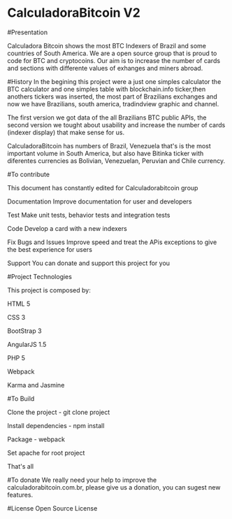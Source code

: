 # CalculadoraBitcoin V2
#Presentation

 Calculadora Bitcoin shows the most BTC Indexers of Brazil and some countries of South America. We are a open source group that is proud to code for BTC and cryptocoins. Our aim is to increase the number of cards and sections with differente values of exhanges and miners abroad. 
 
#History 
 In the begining this project were a just one simples calculator the BTC calculator and  one simples table with blockchain.info ticker,then anothers tickers was inserted, the most part of Brazilians exchanges and now we have Brazilians, south  america, tradindview graphic and channel.
 
 The first version we got data of the all Brazilians BTC public APIs, the second version we tought about usability and increase the number of cards (indexer display) that make sense for us. 
 
 CalculadoraBitcoin has numbers of Brazil, Venezuela that's is the most important volume in South America, but also have Bitinka ticker with diferentes currencies as Bolivian, Venezuelan, Peruvian and Chile currency. 

#To contribute

This document has constantly edited for Calculadorabitcoin group

Documentation 
Improve documentation for user and developers

Test
Make unit tests, behavior tests and integration tests

Code
Develop a card with a new indexers

Fix Bugs and Issues 
Improve speed and treat the APis exceptions to give the best experience for users

Support
You can donate and support this project for you

#Project Technologies

This project is composed by:

HTML 5 

CSS 3

BootStrap 3

AngularJS 1.5

PHP 5

Webpack

Karma and Jasmine

#To Build

Clone the project -  git clone project 

Install dependencies - npm install

Package - webpack

Set apache for root project 

That's all

#To donate
We really need your help to improve the calculadorabitcoin.com.br, please give us a donation, you can sugest new features.

#License
Open Source License
